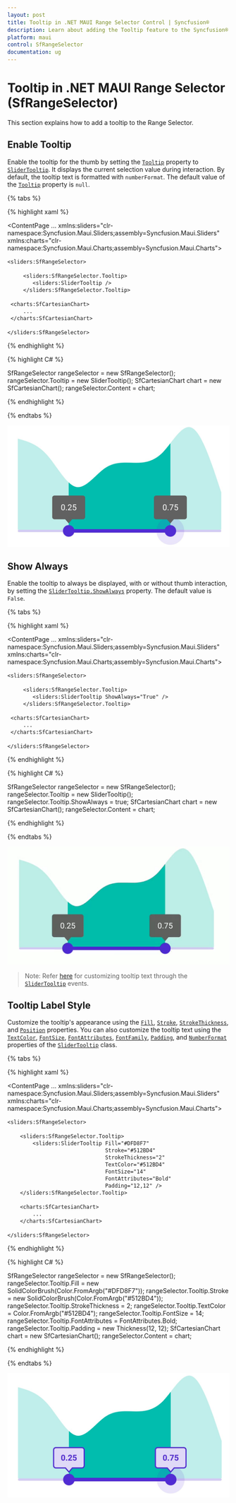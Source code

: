 ```yaml
---
layout: post
title: Tooltip in .NET MAUI Range Selector Control | Syncfusion®
description: Learn about adding the Tooltip feature to the Syncfusion® .NET MAUI Range Selector (SfRangeSelector) control.
platform: maui
control: SfRangeSelector
documentation: ug
---
```


# Tooltip in .NET MAUI Range Selector (SfRangeSelector)

This section explains how to add a tooltip to the Range Selector.

## Enable Tooltip

Enable the tooltip for the thumb by setting the [`Tooltip`](https://help.syncfusion.com/cr/maui/Syncfusion.Maui.Sliders.RangeView-1.html#Syncfusion_Maui_Sliders_RangeView_1_Tooltip) property to [`SliderTooltip`](https://help.syncfusion.com/cr/maui/Syncfusion.Maui.Sliders.SliderTooltip.html). It displays the current selection value during interaction. By default, the tooltip text is formatted with `numberFormat`. The default value of the [`Tooltip`](https://help.syncfusion.com/cr/maui/Syncfusion.Maui.Sliders.RangeView-1.html#Syncfusion_Maui_Sliders_RangeView_1_Tooltip) property is `null`.

{% tabs %}

{% highlight xaml %}

<ContentPage 
             ...
             xmlns:sliders="clr-namespace:Syncfusion.Maui.Sliders;assembly=Syncfusion.Maui.Sliders"
             xmlns:charts="clr-namespace:Syncfusion.Maui.Charts;assembly=Syncfusion.Maui.Charts">
    
    <sliders:SfRangeSelector>
         
         <sliders:SfRangeSelector.Tooltip>
            <sliders:SliderTooltip />
         </sliders:SfRangeSelector.Tooltip>
     
     <charts:SfCartesianChart>
         ...
     </charts:SfCartesianChart>
    
    </sliders:SfRangeSelector>
</ContentPage>

{% endhighlight %}

{% highlight C# %}

SfRangeSelector rangeSelector = new SfRangeSelector();
rangeSelector.Tooltip = new SliderTooltip();
SfCartesianChart chart = new SfCartesianChart();
rangeSelector.Content = chart;

{% endhighlight %}

{% endtabs %}

![RangeSelector tooltip](images/tooltip/tooltip.png)

## Show Always

Enable the tooltip to always be displayed, with or without thumb interaction, by setting the [`SliderTooltip.ShowAlways`](https://help.syncfusion.com/cr/maui/Syncfusion.Maui.Sliders.SliderTooltip.html#Syncfusion_Maui_Sliders_SliderTooltip_ShowAlways) property. The default value is `False`.

{% tabs %}

{% highlight xaml %}

<ContentPage 
             ...
             xmlns:sliders="clr-namespace:Syncfusion.Maui.Sliders;assembly=Syncfusion.Maui.Sliders"
             xmlns:charts="clr-namespace:Syncfusion.Maui.Charts;assembly=Syncfusion.Maui.Charts">
    
    <sliders:SfRangeSelector>
         
         <sliders:SfRangeSelector.Tooltip>
            <sliders:SliderTooltip ShowAlways="True" />
         </sliders:SfRangeSelector.Tooltip>
     
     <charts:SfCartesianChart>
         ...
     </charts:SfCartesianChart>
    
    </sliders:SfRangeSelector>
</ContentPage>

{% endhighlight %}

{% highlight C# %}

SfRangeSelector rangeSelector = new SfRangeSelector();
rangeSelector.Tooltip = new SliderTooltip();
rangeSelector.Tooltip.ShowAlways = true;
SfCartesianChart chart = new SfCartesianChart();
rangeSelector.Content = chart;

{% endhighlight %}

{% endtabs %}

![RangeSelector show always tooltip](images/tooltip/show-always-tooltip.gif)

> Note: Refer [here](https://help.syncfusion.com/maui/range-selector/events-and-commands#tooltip-text-format) for customizing tooltip text through the [`SliderTooltip`](https://help.syncfusion.com/cr/maui/Syncfusion.Maui.Sliders.SliderTooltip.html) events.

## Tooltip Label Style

Customize the tooltip's appearance using the [`Fill`](https://help.syncfusion.com/cr/maui/Syncfusion.Maui.Sliders.SliderTooltip.html#Syncfusion_Maui_Sliders_SliderTooltip_Fill), [`Stroke`](https://help.syncfusion.com/cr/maui/Syncfusion.Maui.Sliders.SliderTooltip.html#Syncfusion_Maui_Sliders_SliderTooltip_Stroke), [`StrokeThickness`](https://help.syncfusion.com/cr/maui/Syncfusion.Maui.Sliders.SliderTooltip.html#Syncfusion_Maui_Sliders_SliderTooltip_StrokeThickness), and [`Position`](https://help.syncfusion.com/cr/maui/Syncfusion.Maui.Sliders.SliderTooltip.html#Syncfusion_Maui_Sliders_SliderTooltip_Position) properties. You can also customize the tooltip text using the [`TextColor`](https://help.syncfusion.com/cr/maui/Syncfusion.Maui.Sliders.SliderTooltip.html#Syncfusion_Maui_Sliders_SliderTooltip_TextColor), [`FontSize`](https://help.syncfusion.com/cr/maui/Syncfusion.Maui.Sliders.SliderTooltip.html#Syncfusion_Maui_Sliders_SliderTooltip_FontSize), [`FontAttributes`](https://help.syncfusion.com/cr/maui/Syncfusion.Maui.Sliders.SliderTooltip.html#Syncfusion_Maui_Sliders_SliderTooltip_FontAttributes), [`FontFamily`](https://help.syncfusion.com/cr/maui/Syncfusion.Maui.Sliders.SliderTooltip.html#Syncfusion_Maui_Sliders_SliderTooltip_FontFamily), [`Padding`](https://help.syncfusion.com/cr/maui/Syncfusion.Maui.Sliders.SliderTooltip.html#Syncfusion_Maui_Sliders_SliderTooltip_Padding), and [`NumberFormat`](https://help.syncfusion.com/cr/maui/Syncfusion.Maui.Sliders.SliderTooltip.html#Syncfusion_Maui_Sliders_SliderTooltip_NumberFormat) properties of the [`SliderTooltip`](https://help.syncfusion.com/cr/maui/Syncfusion.Maui.Sliders.SliderTooltip.html) class.

{% tabs %}

{% highlight xaml %}

<ContentPage 
             ...
             xmlns:sliders="clr-namespace:Syncfusion.Maui.Sliders;assembly=Syncfusion.Maui.Sliders"
             xmlns:charts="clr-namespace:Syncfusion.Maui.Charts;assembly=Syncfusion.Maui.Charts">

    <sliders:SfRangeSelector>

        <sliders:SfRangeSelector.Tooltip>
            <sliders:SliderTooltip Fill="#DFD8F7"
                                   Stroke="#512BD4"
                                   StrokeThickness="2"
                                   TextColor="#512BD4"
                                   FontSize="14"
                                   FontAttributes="Bold"
                                   Padding="12,12" />
        </sliders:SfRangeSelector.Tooltip>

        <charts:SfCartesianChart>
            ...
        </charts:SfCartesianChart>

    </sliders:SfRangeSelector>
</ContentPage>

{% endhighlight %}

{% highlight C# %}

SfRangeSelector rangeSelector = new SfRangeSelector();
rangeSelector.Tooltip.Fill = new SolidColorBrush(Color.FromArgb("#DFD8F7"));
rangeSelector.Tooltip.Stroke = new SolidColorBrush(Color.FromArgb("#512BD4"));
rangeSelector.Tooltip.StrokeThickness = 2;
rangeSelector.Tooltip.TextColor = Color.FromArgb("#512BD4");
rangeSelector.Tooltip.FontSize = 14;
rangeSelector.Tooltip.FontAttributes = FontAttributes.Bold;
rangeSelector.Tooltip.Padding = new Thickness(12, 12);
SfCartesianChart chart = new SfCartesianChart();
rangeSelector.Content = chart;

{% endhighlight %}

{% endtabs %}

![RangeSelector tooltip style](images/tooltip/tooltip-style.png)

